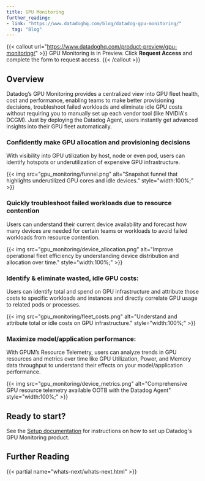 ```yaml
---
title: GPU Monitoring
further_reading:
- link: "https://www.datadoghq.com/blog/datadog-gpu-monitoring/"
  tag: "Blog"
---
```


{{< callout url="https://www.datadoghq.com/product-preview/gpu-monitoring/" >}}
GPU Monitoring is in Preview. Click <strong>Request Access</strong> and complete the form to request access.
{{< /callout >}} 

## Overview
Datadog’s GPU Monitoring provides a centralized view into GPU fleet health, cost and performance, enabling teams to make better provisioning decisions, troubleshoot failed workloads and eliminate idle GPU costs without requiring you to manually set up each vendor tool (like NVIDIA's DCGM). Just by deploying the Datadog Agent, users instantly get advanced insights into their GPU fleet automatically.

### Confidently make GPU allocation and provisioning decisions
With visibility into GPU utilization by host, node or even pod, users can identify hotspots or underutilization of expensive GPU infrastructure.

{{< img src="gpu_monitoring/funnel.png" alt="Snapshot funnel that highlights underutilized GPU cores and idle devices." style="width:100%;" >}}

### Quickly troubleshoot failed workloads due to resource contention
Users can understand their current device availability and forecast how many devices are needed for certain teams or workloads to avoid failed workloads from resource contention.

{{< img src="gpu_monitoring/device_allocation.png" alt="Improve operational fleet efficiency by understanding device distribution and allocation over time." style="width:100%;" >}}

### Identify & eliminate wasted, idle GPU costs: 
Users can identify total and spend on GPU infrastructure and attribute those costs to specific workloads and instances and directly correlate GPU usage to related pods or processes.

{{< img src="gpu_monitoring/fleet_costs.png" alt="Understand and attribute total or idle costs on GPU infrastructure." style="width:100%;" >}}


### Maximize model/application performance: 
With GPUM’s Resource Telemetry, users can analyze trends in GPU resources and metrics over time like GPU Utilization, Power, and Memory data throughput to understand their effects on your model/application performance.

{{< img src="gpu_monitoring/device_metrics.png" alt="Comprehensive GPU resource telemetry available OOTB with the Datadog Agent" style="width:100%;" >}}

## Ready to start?

See the [Setup documentation][1] for instructions on how to set up Datadog's GPU Monitoring product. 

## Further Reading

{{< partial name="whats-next/whats-next.html" >}}

[1]: /gpu_monitoring/quickstart
